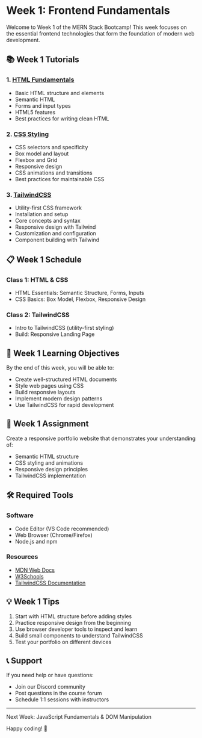 # Week 1: Frontend Fundamentals

Welcome to Week 1 of the MERN Stack Bootcamp! This week focuses on the essential frontend technologies that form the foundation of modern web development.

## 📚 Week 1 Tutorials

### 1. [HTML Fundamentals](L1/html.md)
- Basic HTML structure and elements
- Semantic HTML
- Forms and input types
- HTML5 features
- Best practices for writing clean HTML

### 2. [CSS Styling](L1/css.md)
- CSS selectors and specificity
- Box model and layout
- Flexbox and Grid
- Responsive design
- CSS animations and transitions
- Best practices for maintainable CSS

### 3. [TailwindCSS](L2/tailwindcss.md)
- Utility-first CSS framework
- Installation and setup
- Core concepts and syntax
- Responsive design with Tailwind
- Customization and configuration
- Component building with Tailwind

## 📋 Week 1 Schedule

### Class 1: HTML & CSS
- HTML Essentials: Semantic Structure, Forms, Inputs
- CSS Basics: Box Model, Flexbox, Responsive Design

### Class 2: TailwindCSS
- Intro to TailwindCSS (utility-first styling)
- Build: Responsive Landing Page

## 🎯 Week 1 Learning Objectives

By the end of this week, you will be able to:
- Create well-structured HTML documents
- Style web pages using CSS
- Build responsive layouts
- Implement modern design patterns
- Use TailwindCSS for rapid development

## 📝 Week 1 Assignment

Create a responsive portfolio website that demonstrates your understanding of:
- Semantic HTML structure
- CSS styling and animations
- Responsive design principles
- TailwindCSS implementation

## 🛠️ Required Tools

### Software
- Code Editor (VS Code recommended)
- Web Browser (Chrome/Firefox)
- Node.js and npm

### Resources
- [MDN Web Docs](https://developer.mozilla.org/)
- [W3Schools](https://www.w3schools.com/)
- [TailwindCSS Documentation](https://tailwindcss.com/docs)

## 💡 Week 1 Tips

1. Start with HTML structure before adding styles
2. Practice responsive design from the beginning
3. Use browser developer tools to inspect and learn
4. Build small components to understand TailwindCSS
5. Test your portfolio on different devices

## 📞 Support

If you need help or have questions:
- Join our Discord community
- Post questions in the course forum
- Schedule 1:1 sessions with instructors

---

Next Week: JavaScript Fundamentals & DOM Manipulation

Happy coding! 🚀 